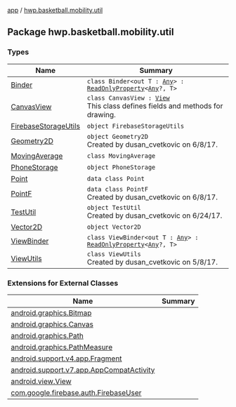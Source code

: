 [app](../index.md) / [hwp.basketball.mobility.util](.)

## Package hwp.basketball.mobility.util

### Types

| Name | Summary |
|---|---|
| [Binder](-binder/index.md) | `class Binder<out T : `[`Any`](https://kotlinlang.org/api/latest/jvm/stdlib/kotlin/-any/index.html)`> : `[`ReadOnlyProperty`](https://kotlinlang.org/api/latest/jvm/stdlib/kotlin.properties/-read-only-property/index.html)`<`[`Any`](https://kotlinlang.org/api/latest/jvm/stdlib/kotlin/-any/index.html)`?, T>` |
| [CanvasView](-canvas-view/index.md) | `class CanvasView : `[`View`](https://developer.android.com/reference/android/view/View.html)<br>This class defines fields and methods for drawing. |
| [FirebaseStorageUtils](-firebase-storage-utils/index.md) | `object FirebaseStorageUtils` |
| [Geometry2D](-geometry2-d/index.md) | `object Geometry2D`<br>Created by dusan_cvetkovic on 6/8/17. |
| [MovingAverage](-moving-average/index.md) | `class MovingAverage` |
| [PhoneStorage](-phone-storage/index.md) | `object PhoneStorage` |
| [Point](-point/index.md) | `data class Point` |
| [PointF](-point-f/index.md) | `data class PointF`<br>Created by dusan_cvetkovic on 6/8/17. |
| [TestUtil](-test-util/index.md) | `object TestUtil`<br>Created by dusan_cvetkovic on 6/24/17. |
| [Vector2D](-vector2-d/index.md) | `object Vector2D` |
| [ViewBinder](-view-binder/index.md) | `class ViewBinder<out T : `[`Any`](https://kotlinlang.org/api/latest/jvm/stdlib/kotlin/-any/index.html)`> : `[`ReadOnlyProperty`](https://kotlinlang.org/api/latest/jvm/stdlib/kotlin.properties/-read-only-property/index.html)`<`[`Any`](https://kotlinlang.org/api/latest/jvm/stdlib/kotlin/-any/index.html)`?, T>` |
| [ViewUtils](-view-utils/index.md) | `class ViewUtils`<br>Created by dusan_cvetkovic on 5/8/17. |

### Extensions for External Classes

| Name | Summary |
|---|---|
| [android.graphics.Bitmap](android.graphics.-bitmap/index.md) |  |
| [android.graphics.Canvas](android.graphics.-canvas/index.md) |  |
| [android.graphics.Path](android.graphics.-path/index.md) |  |
| [android.graphics.PathMeasure](android.graphics.-path-measure/index.md) |  |
| [android.support.v4.app.Fragment](android.support.v4.app.-fragment/index.md) |  |
| [android.support.v7.app.AppCompatActivity](android.support.v7.app.-app-compat-activity/index.md) |  |
| [android.view.View](android.view.-view/index.md) |  |
| [com.google.firebase.auth.FirebaseUser](com.google.firebase.auth.-firebase-user/index.md) |  |
